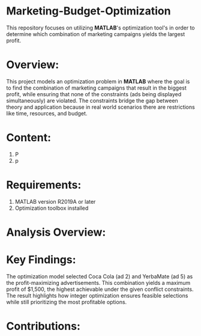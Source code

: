 # Marketing-Budget-Optimization
This repository focuses on utilizing **MATLAB**'s optimization tool's in order to determine which combination of marketing campaigns yields the largest profit. 

# Overview:
This project models an optimization problem in **MATLAB** where the goal is to find the combination of marketing campaigns that result in the biggest profit, while ensuring that none of the constraints (ads being displayed simultaneously) are violated. The constraints bridge the gap between theory and application because in real world scenarios there are restrictions like time, resources, and budget. 

# Content:
1. P
2. p

# Requirements:
1. MATLAB version R2019A or later 
2. Optimization toolbox installed

# Analysis Overview:


# Key Findings:
The optimization model selected Coca Cola (ad 2) and YerbaMate (ad 5) as the profit-maximizing advertisements. This combination yields a maximum profit of $1,500, the highest achievable under the given conflict constraints. The result highlights how integer optimization ensures feasible selections while still prioritizing the most profitable options.

# Contributions:
